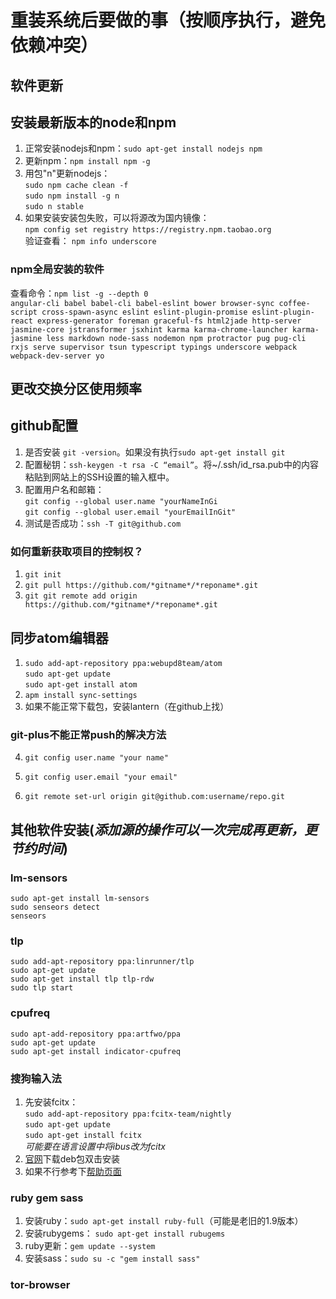 # 重装系统后要做的事（按顺序执行，避免依赖冲突）

## 软件更新

## 安装最新版本的node和npm

1. 正常安装nodejs和npm：`sudo apt-get install nodejs npm`
2. 更新npm：`npm install npm -g`
3. 用包"n"更新nodejs：<br>
  `sudo npm cache clean -f`<br>
  `sudo npm install -g n`<br>
  `sudo n stable`
4. 如果安装安装包失败，可以将源改为国内镜像：<br>
  `npm config set registry https://registry.npm.taobao.org`<br>
  验证查看： `npm info underscore`

### npm全局安装的软件
查看命令：`npm list -g --depth 0`  
`angular-cli babel babel-cli babel-eslint bower browser-sync coffee-script cross-spawn-async eslint eslint-plugin-promise eslint-plugin-react express-generator foreman graceful-fs html2jade http-server jasmine-core jstransformer jsxhint karma karma-chrome-launcher karma-jasmine less markdown node-sass nodemon npm protractor pug pug-cli rxjs serve supervisor tsun typescript typings underscore webpack webpack-dev-server yo`

## 更改交换分区使用频率

## github配置

1. 是否安装 `git -version`。如果没有执行`sudo apt-get install git`
2. 配置秘钥：`ssh-keygen -t rsa -C “email”`。将~/.ssh/id_rsa.pub中的内容粘贴到网站上的SSH设置的输入框中。
3. 配置用户名和邮箱：<br>
  `git config --global user.name "yourNameInGi`<br>
  `git config --global user.email "yourEmailInGit"`
4. 测试是否成功：`ssh -T git@github.com`

### 如何重新获取项目的控制权？

1. `git init`
2. `git pull https://github.com/*gitname*/*reponame*.git`
3. `git git remote add origin https://github.com/*gitname*/*reponame*.git`

## 同步atom编辑器

1. `sudo add-apt-repository ppa:webupd8team/atom`<br>
  `sudo apt-get update`<br>
  `sudo apt-get install atom`
2. `apm install sync-settings`
3. 如果不能正常下载包，安装lantern（在github上找）

  ### git-plus不能正常push的解决方法

4. `git config user.name "your name"`

5. `git config user.email "your email"`

6. `git remote set-url origin git@github.com:username/repo.git`

## 其他软件安装(_添加源的操作可以一次完成再更新，更节约时间_)

### lm-sensors

`sudo apt-get install lm-sensors`<br>
`sudo senseors detect`<br>
`senseors`

### tlp

`sudo add-apt-repository ppa:linrunner/tlp`<br>
`sudo apt-get update`<br>
`sudo apt-get install tlp tlp-rdw`<br>
`sudo tlp start`

### cpufreq

`sudo apt-add-repository ppa:artfwo/ppa`<br>
`sudo apt-get update`<br>
`sudo apt-get install indicator-cpufreq`

### 搜狗输入法

1. 先安装fcitx：<br>
  `sudo add-apt-repository ppa:fcitx-team/nightly`<br>
  `sudo apt-get update`<br>
  `sudo apt-get install fcitx`<br>
  _可能要在语言设置中将ibus改为fcitx_
2. [官网](http://pinyin.sogou.com/linux/)下载deb包双击安装
3. 如果不行参考下[帮助页面](http://pinyin.sogou.com/linux/help.php)

### ruby gem sass

1. 安装ruby：`sudo apt-get install ruby-full`（可能是老旧的1.9版本）
2. 安装rubygems： `sudo apt-get install rubugems`
3. ruby更新：`gem update --system`
4. 安装sass：`sudo su -c "gem install sass"`

### tor-browser
